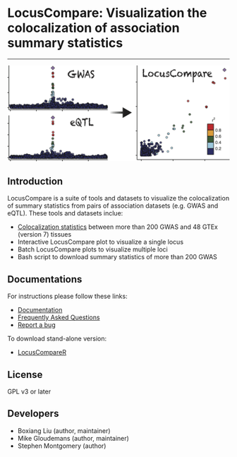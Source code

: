 # LocusCompare: Visualization the colocalization of association summary statistics 

---

<img src="logo.png" width="600"/>

## Introduction
LocusCompare is a suite of tools and datasets to visualize the colocalization of summary statistics from pairs of association datasets (e.g. GWAS and eQTL). These tools and datasets inclue: 

- [Colocalization statistics]() between more than 200 GWAS and 48 GTEx (version 7) tissues
- Interactive LocusCompare plot to visualize a single locus
- Batch LocusCompare plots to visualize multiple loci
- Bash script to download summary statistics of more than 200 GWAS

## Documentations
For instructions please follow these links: 

- [Documentation](https://github.com/boxiangliu/locuscompare/wiki)
- [Frequently Asked Questions](https://github.com/boxiangliu/locuscompare/wiki/FAQ)
- [Report a bug](https://github.com/boxiangliu/locuscompare/issues)

To download stand-alone version:

- [LocusCompareR](https://github.com/boxiangliu/locuscomparer)


## License
GPL v3 or later

## Developers
- Boxiang Liu (author, maintainer)
- Mike Gloudemans (author, maintainer)
- Stephen Montgomery (author)







